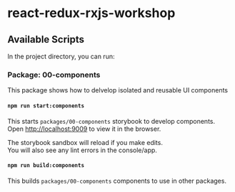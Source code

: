 # react-redux-rxjs-workshop

## Available Scripts

In the project directory, you can run:

### **Package: 00-components**

This package shows how to delvelop isolated and reusable UI components

#### `npm run start:components`

This starts `packages/00-components` storybook to develop components.<br>
Open [http://localhost:9009](http://localhost:9009) to view it in the browser.

The storybook sandbox will reload if you make edits.<br>
You will also see any lint errors in the console/app.

#### `npm run build:components`

This builds `packages/00-components` components to use in other packages.
